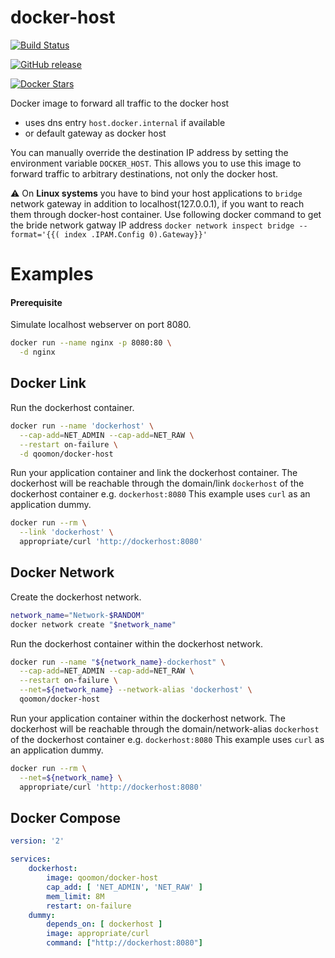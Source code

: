 
# docker-host

[![Build Status](https://travis-ci.com/qoomon/docker-host.svg?branch=master)](https://travis-ci.com/qoomon/docker-host)

[![GitHub release](https://img.shields.io/github/release/qoomon/docker-host.svg)](https://hub.docker.com/r/qoomon/docker-host/)

[![Docker Stars](https://img.shields.io/docker/pulls/qoomon/docker-host.svg)](https://hub.docker.com/r/qoomon/docker-host/)

Docker image to forward all traffic to the docker host 
* uses dns entry `host.docker.internal` if available
* or default gateway as docker host

You can manually override the destination IP address by setting the environment variable `DOCKER_HOST`.
This allows you to use this image to forward traffic to arbitrary destinations, not only the docker host.

⚠️ On **Linux systems** you have to bind your host applications to `bridge` network gateway in addition to localhost(127.0.0.1), if you want to reach them through docker-host container. Use following docker command to get the bride network gatway IP address `docker network inspect bridge --format='{{( index .IPAM.Config 0).Gateway}}'`

# Examples

#### Prerequisite
Simulate localhost webserver on port 8080.
```sh
docker run --name nginx -p 8080:80 \
  -d nginx
```  

## Docker Link
Run the dockerhost container.
```sh
docker run --name 'dockerhost' \
  --cap-add=NET_ADMIN --cap-add=NET_RAW \
  --restart on-failure \
  -d qoomon/docker-host
```
Run your application container and link the dockerhost container.
The dockerhost will be reachable through the domain/link `dockerhost` of the dockerhost container e.g. `dockerhost:8080`
This example uses `curl` as an application dummy.
```sh
docker run --rm \
  --link 'dockerhost' \
  appropriate/curl 'http://dockerhost:8080'
```

## Docker Network
Create the dockerhost network.
```sh
network_name="Network-$RANDOM"
docker network create "$network_name"
```
Run the dockerhost container within the dockerhost network.
```sh
docker run --name "${network_name}-dockerhost" \
  --cap-add=NET_ADMIN --cap-add=NET_RAW \
  --restart on-failure \
  --net=${network_name} --network-alias 'dockerhost' \
  qoomon/docker-host
```
Run your application container within the dockerhost network.
The dockerhost will be reachable through the domain/network-alias `dockerhost` of the dockerhost container e.g. `dockerhost:8080`
This example uses `curl` as an application dummy.
```sh
docker run --rm \
  --net=${network_name} \
  appropriate/curl 'http://dockerhost:8080'
```

## Docker Compose
```yaml
version: '2'

services:
    dockerhost:
        image: qoomon/docker-host
        cap_add: [ 'NET_ADMIN', 'NET_RAW' ]
        mem_limit: 8M
        restart: on-failure
    dummy:
        depends_on: [ dockerhost ]
        image: appropriate/curl
        command: ["http://dockerhost:8080"]
```
